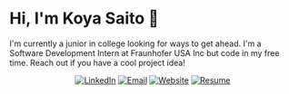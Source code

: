 # Hi, I'm Koya Saito 👋

I'm currently a junior in college looking for ways to get ahead. I'm a Software Development Intern at Fraunhofer USA Inc but code in my free time. Reach out if you have a cool project idea!

<div align="center">
  <a href="https://www.linkedin.com/in/koya-saito-bb9384173"><img alt="LinkedIn" src="https://img.shields.io/badge/Koya_Saito-%230077B5.svg?style=flat&logo=linkedin&logoColor=white"/></a>
  <a href="mailto:koyavsaito@gmail.com"><img alt="Email" src="https://img.shields.io/badge/koyavsaito@gmail.com-D14836?style=flat&logo=gmail&logoColor=white"/></a>
  <a href="https://koyas.github.io/"><img alt="Website" src="https://img.shields.io/website?down_color=lightgrey&down_message=offline&label=koyasaito.com&up_color=green&up_message=online&url=https://koyas.github.io/"/></a>
    <a href="./Saito, Koya Resume 030921.pdf"><img alt="Resume" src="https://img.shields.io/badge/Resume_(last_updated)-Mar_2021-green"/></a>
</div><br/>
